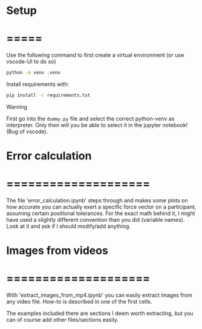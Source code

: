 # Setup
# =====
Use the following command to first create a virtual environment (or use vscode-UI to do so)
```bash
python -m venv .venv
```
Install requirements with:
```bash
pip install -r requirements.txt
```

> [!WARNING]
> First go into the `dummy.py` file and select the correct python-venv as interpreter. Only then will you be able to select it in the jupyter notebook! (Bug of vscode).

# Error calculation
# ====================
The file 'error_calculation.ipynb' steps through and makes some plots on how accurate you can actually exert a specific force vector on a participant, assuming certain positional tolerances. For the exact math behind it, I might have used a slightly different convention than you did (variable names).
Look at it and ask if I should modify/add anything.


# Images from videos
# ====================
With 'extract_images_from_mp4.ipynb' you can easily extract images from any video file.
How-to is described in one of the first cells.

The examples included there are sections I deem worth extracting, but you can of course add other files/sections easily.